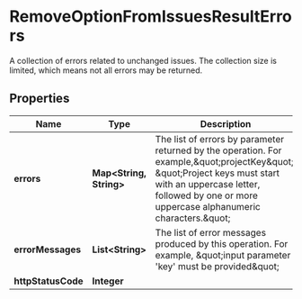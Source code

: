 

# RemoveOptionFromIssuesResultErrors

A collection of errors related to unchanged issues. The collection size is limited, which means not all errors may be returned.

## Properties

| Name | Type | Description | Notes |
|------------ | ------------- | ------------- | -------------|
|**errors** | **Map&lt;String, String&gt;** | The list of errors by parameter returned by the operation. For example,\&quot;projectKey\&quot;: \&quot;Project keys must start with an uppercase letter, followed by one or more uppercase alphanumeric characters.\&quot; |  [optional] |
|**errorMessages** | **List&lt;String&gt;** | The list of error messages produced by this operation. For example, \&quot;input parameter &#39;key&#39; must be provided\&quot; |  [optional] |
|**httpStatusCode** | **Integer** |  |  [optional] |



